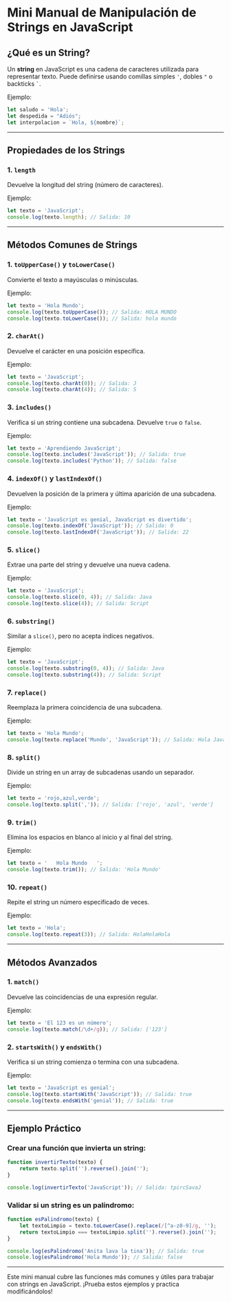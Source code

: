 
# Mini Manual de Manipulación de Strings en JavaScript

## ¿Qué es un String?
Un **string** en JavaScript es una cadena de caracteres utilizada para representar texto. Puede definirse usando comillas simples `'`, dobles `"` o backticks `` ` ``.

Ejemplo:
```javascript
let saludo = 'Hola';
let despedida = "Adiós";
let interpolacion = `Hola, ${nombre}`;
```

---

## Propiedades de los Strings

### **1. `length`**
Devuelve la longitud del string (número de caracteres).

Ejemplo:
```javascript
let texto = 'JavaScript';
console.log(texto.length); // Salida: 10
```

---

## Métodos Comunes de Strings

### **1. `toUpperCase()` y `toLowerCase()`**
Convierte el texto a mayúsculas o minúsculas.

Ejemplo:
```javascript
let texto = 'Hola Mundo';
console.log(texto.toUpperCase()); // Salida: HOLA MUNDO
console.log(texto.toLowerCase()); // Salida: hola mundo
```

### **2. `charAt()`**
Devuelve el carácter en una posición específica.

Ejemplo:
```javascript
let texto = 'JavaScript';
console.log(texto.charAt(0)); // Salida: J
console.log(texto.charAt(4)); // Salida: S
```

### **3. `includes()`**
Verifica si un string contiene una subcadena. Devuelve `true` o `false`.

Ejemplo:
```javascript
let texto = 'Aprendiendo JavaScript';
console.log(texto.includes('JavaScript')); // Salida: true
console.log(texto.includes('Python')); // Salida: false
```

### **4. `indexOf()` y `lastIndexOf()`**
Devuelven la posición de la primera y última aparición de una subcadena.

Ejemplo:
```javascript
let texto = 'JavaScript es genial, JavaScript es divertido';
console.log(texto.indexOf('JavaScript')); // Salida: 0
console.log(texto.lastIndexOf('JavaScript')); // Salida: 22
```

### **5. `slice()`**
Extrae una parte del string y devuelve una nueva cadena.

Ejemplo:
```javascript
let texto = 'JavaScript';
console.log(texto.slice(0, 4)); // Salida: Java
console.log(texto.slice(4)); // Salida: Script
```

### **6. `substring()`**
Similar a `slice()`, pero no acepta índices negativos.

Ejemplo:
```javascript
let texto = 'JavaScript';
console.log(texto.substring(0, 4)); // Salida: Java
console.log(texto.substring(4)); // Salida: Script
```

### **7. `replace()`**
Reemplaza la primera coincidencia de una subcadena.

Ejemplo:
```javascript
let texto = 'Hola Mundo';
console.log(texto.replace('Mundo', 'JavaScript')); // Salida: Hola JavaScript
```

### **8. `split()`**
Divide un string en un array de subcadenas usando un separador.

Ejemplo:
```javascript
let texto = 'rojo,azul,verde';
console.log(texto.split(',')); // Salida: ['rojo', 'azul', 'verde']
```

### **9. `trim()`**
Elimina los espacios en blanco al inicio y al final del string.

Ejemplo:
```javascript
let texto = '   Hola Mundo   ';
console.log(texto.trim()); // Salida: 'Hola Mundo'
```

### **10. `repeat()`**
Repite el string un número especificado de veces.

Ejemplo:
```javascript
let texto = 'Hola';
console.log(texto.repeat(3)); // Salida: HolaHolaHola
```

---

## Métodos Avanzados

### **1. `match()`**
Devuelve las coincidencias de una expresión regular.

Ejemplo:
```javascript
let texto = 'El 123 es un número';
console.log(texto.match(/\d+/g)); // Salida: ['123']
```

### **2. `startsWith()` y `endsWith()`**
Verifica si un string comienza o termina con una subcadena.

Ejemplo:
```javascript
let texto = 'JavaScript es genial';
console.log(texto.startsWith('JavaScript')); // Salida: true
console.log(texto.endsWith('genial')); // Salida: true
```

---

## Ejemplo Práctico
### Crear una función que invierta un string:
```javascript
function invertirTexto(texto) {
    return texto.split('').reverse().join('');
}

console.log(invertirTexto('JavaScript')); // Salida: tpircSavaJ
```

### Validar si un string es un palíndromo:
```javascript
function esPalindromo(texto) {
    let textoLimpio = texto.toLowerCase().replace(/[^a-z0-9]/g, '');
    return textoLimpio === textoLimpio.split('').reverse().join('');
}

console.log(esPalindromo('Anita lava la tina')); // Salida: true
console.log(esPalindromo('Hola Mundo')); // Salida: false
```

---

Este mini manual cubre las funciones más comunes y útiles para trabajar con strings en JavaScript. ¡Prueba estos ejemplos y practica modificándolos!
